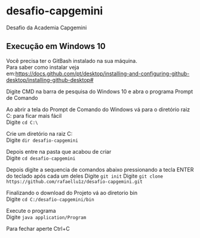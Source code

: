 # desafio-capgemini
Desafio da Academia Capgemini

<h2>Execução em Windows 10</h2>

Você precisa ter o GitBash instalado na sua máquina. <br>
Para saber como instalar veja em:https://docs.github.com/pt/desktop/installing-and-configuring-github-desktop/installing-github-desktop#
<p>
Digite CMD na barra de pesquisa do Windows 10 e abra o programa Prompt de Comando
<p>
Ao abrir a tela do Prompt de Comando do Windows vá para o diretório raiz C: para ficar mais fácil<br>
  Digite <code>cd C:\</code>
<p>
Crie um diretório na raiz C:<br>
  Digite <code>dir desafio-capgemini</code>
<p>
Depois entre na pasta que acabou de criar<br>
Digite <code>cd desafio-capgemini</code>
<p>
Depois digite a sequencia de comandos abaixo pressionando a tecla ENTER do teclado após cada um deles
  Digite <code>git init</code>
  Digite <code>git clone https://github.com/rafaellu1z/desafio-capgemini.git</code>
<p>
Finalizando o download do Projeto vá ao diretorio bin<br>
  Digite <code>cd C:/desafio-capgemini/bin</code>
<p>
Execute o programa<br>
  Digite <code>java application/Program</code>
<p>
Para fechar aperte Ctrl+C
